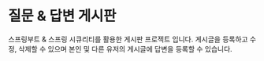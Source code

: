 # 질문 & 답변 게시판 
스프링부트 & 스프링 시큐리티를 활용한 게시판 프로젝트 입니다.
게시글을 등록하고 수정, 삭제할 수 있으며 본인 및 다른 유저의 게시글에
답변을 등록할 수 있습니다.
